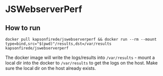 # JSWebserverPerf

## How to run
```shell
docker pull kapsonfirede/jswebserverperf && docker run --rm --mount type=bind,src="$(pwd)"/results,dst=/var/results kapsonfirede/jswebserverperf
```
The docker image will write the logs/results into `/var/results` - mount a local dir into the docker to `/var/results` to get the logs on the host.
Make sure the local dir on the host already exists.
